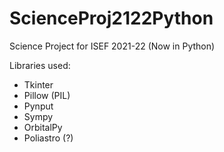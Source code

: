 # ScienceProj2122Python
Science Project for ISEF 2021-22 (Now in Python)

Libraries used:
 - Tkinter
 - Pillow (PIL)
 - Pynput
 - Sympy
 - OrbitalPy
 - Poliastro (?)
